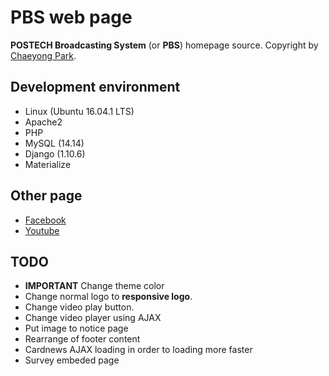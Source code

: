# PBS web page

**POSTECH Broadcasting System** (or **PBS**) homepage source. 
Copyright by [Chaeyong Park](https://www.facebook.com/profile.php?id=100003164601567).  

## Development environment

* Linux (Ubuntu 16.04.1 LTS) 
* Apache2 
* PHP
* MySQL (14.14)
* Django (1.10.6)
* Materialize

## Other page

* [Facebook](https://www.facebook.com/postechpbs)
* [Youtube](https://www.youtube.com/channel/UC0l7--B5331jo2WwX1avPOg)

## TODO

* **IMPORTANT** Change theme color
* Change normal logo to **responsive logo**.
* Change video play button.
* Change video player using AJAX
* Put image to notice page
* Rearrange of footer content
* Cardnews AJAX loading in order to loading more faster
* Survey embeded page
